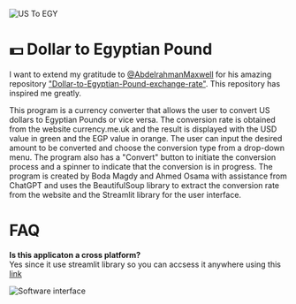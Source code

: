 ![US To EGY](https://imgur.com/mi6WAbx.png)

# 💵 Dollar to Egyptian Pound 

I want to extend my gratitude to [@AbdelrahmanMaxwell](https://github.com/AbdelrahmanMaxwell) for his amazing repository ["Dollar-to-Egyptian-Pound-exchange-rate"](https://github.com/AbdelrahmanMaxwell/Dollar-to-Egyptian-Pound-exchange-rate). This repository has inspired me greatly.

This program is a currency converter that allows the user to convert US dollars to Egyptian Pounds or vice versa. The conversion rate is obtained from the website currency.me.uk and the result is displayed with the USD value in green and the EGP value in orange. The user can input the desired amount to be converted and choose the conversion type from a drop-down menu. The program also has a "Convert" button to initiate the conversion process and a spinner to indicate that the conversion is in progress. The program is created by Boda Magdy and Ahmed Osama with assistance from ChatGPT and uses the BeautifulSoup library to extract the conversion rate from the website and the Streamlit library for the user interface.

# FAQ

**Is this applicaton a cross platform?**  
Yes since it use streamlit library so you can accsess it anywhere using this [link](https://bit.ly/ahmedosama_usd_to_egp)



 ![Software interface]( https://i.imgur.com/CbtKYwQ.png)

